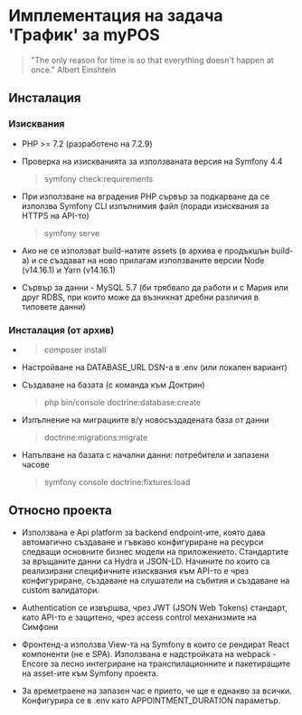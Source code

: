 # Имплементация на задача 'График' за myPOS 
> "The only reason for time is so that everything doesn't happen at once." Albert Einshtein

## Инсталация

### Изисквания

 - PHP >= 7.2 (разработено на 7.2.9)
 
 - Проверка на изискванията за използваната версия на Symfony 4.4
   > symfony check:requirements
 
 - При използване на вградения PHP сървър за подкарване да се използва
   Symfony CLI изпълнимия файл (поради изисквания за HTTPS на API-то)
   > symfony serve
 
 - Ако не се използват build-натите assets (в архива е продъкшън build-a) 
   и се създават на ново прилагам използваните версии Node (v14.16.1) и Yarn (v14.16.1)
 
 - Сървър за данни - MySQL 5.7 (би трябвало да работи и с Мария или друг RDBS, 
   при които може да възникнат дребни различия в типовете данни)

### Инсталация (от архив) 
 - > composer install
 
 - Настройване на DATABASE_URL DSN-а в .env (или локален вариант)
 
 - Създаване на базата (с команда към Доктрин) 
    > php bin/console doctrine:database:create
 
 - Изпълнение на миграциите в/у новосъздадената база от данни
    > doctrine:migrations:migrate
 
 - Напълване на базата с начални данни: потребители и запазени часове
    > symfony console doctrine:fixtures:load

## Относно проекта

 - Използвана е Api platform за backend endpoint-ите, която дава 
 автомагично създаване и гъвкаво конфигуриране на ресурси следващи 
 основните бизнес модели на приложението. Стандартите за
 връщаните данни са Hydra и JSON-LD. Начините по които са реализирани 
 специфичните изисквания към API-то е чрез конфигуриране, създаване на 
 слушатели на събития и създаване на custom валидатори.
 
 - Authentication се извършва, чрез JWT (JSON Web Tokens) стандарт,
 като API-то е защитено, чрез access control механизмите на Симфони
 
 - Фронтенд-а използва View-та на Symfony в които се 
 рендират React компоненти (не е SPA). Използвана е надстройката на webpack - Encore 
 за лесно интегриране на транспилационните и пакетиращите на asset-ите 
 към Symfony проекта.
 
 - За времетраене на запазен час е прието, че ще е еднакво за всички. 
  Конфигурира се в .env като APPOINTMENT_DURATION параметър. 
 
 
  